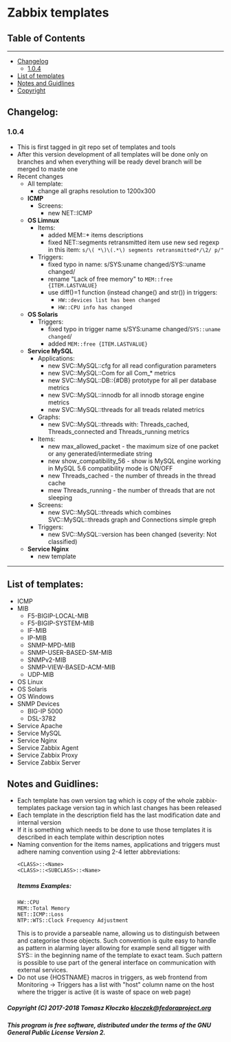 # Zabbix templates

## Table of Contents
***
- [Changelog](#changelog)
  * [1.0.4](#104)
- [List of templates](#list-of-templates)
- [Notes and Guidlines](#notes-and-guidlines)
- [Copyright](#copyright--c--2017-2018-tomasz-k-oczko--kloczek-fedoraprojectorg)

## Changelog:
### 1.0.4
- This is first tagged in git repo set of templates and tools
- After this version development of all templates will be done only on branches and when everything will be ready devel branch will be merged to maste one
- Recent changes
  - All template:
    - change all graphs resolution to 1200x300
  - **ICMP**
    - Screens: 
      - new NET::ICMP
  - **OS Limnux**
    - Items:
      - added MEM::* items descriptions
      - fixed NET::segments retransmitted item
        use new sed regexp in this item: ```s/\( *\)\(.*\) segments retransmitted*/\2/ p/"```
    - Triggers:
      - fixed typo in name: s/SYS:uname changed/SYS::uname changed/
      - rename "Lack of free memory" to ```MEM::free {ITEM.LASTVALUE}```
      - use diff()=1 function (instead change() and str()) in triggers:
        - ```HW::devices list has been changed```
        - ```HW::CPU info has changed```
  - **OS Solaris**
    - Triggers:
      - fixed typo in trigger name s/SYS:uname changed/```SYS::uname changed```/
      - added ```MEM::free {ITEM.LASTVALUE}```
  - **Service MySQL**
    - Applications:
      - new SVC::MySQL::cfg for all read configuration parameters
      - new SVC::MySQL::Com for all Com_* metrics
      - new SVC::MySQL::DB::{#DB} prototype for all per database metrics
      - new SVC::MySQL::innodb for all innodb storage engine metrics
      - new SVC::MySQL::threads for all treads related metrics
    - Graphs:
      - new SVC::MySQL::threads with: Threads_cached, Threads_connected and Threads_running metrics
    - Items:
      - new max_allowed_packet - the maximum size of one packet or any generated/intermediate string
      - new show_compatibility_56 - show is MySQL engine working in MySQL 5.6 compatibility mode is ON/OFF
      - new Threads_cached - the number of threads in the thread cache
      - mew Threads_running - the number of threads that are not sleeping
    - Screens:
      - new SVC::MySQL::threads which combines SVC::MySQL::threads graph and Connections simple greph
    - Triggers:
      - new SVC::MySQL::version has been changed (severity: Not classified)
  - **Service Nginx**
    - new template
***
## List of templates:
- ICMP
- MIB
  - F5-BIGIP-LOCAL-MIB
  - F5-BIGIP-SYSTEM-MIB
  - IF-MIB
  - IP-MIB
  - SNMP-MPD-MIB
  - SNMP-USER-BASED-SM-MIB
  - SNMPv2-MIB
  - SNMP-VIEW-BASED-ACM-MIB
  - UDP-MIB
- OS Linux
- OS Solaris
- OS Windows
- SNMP Devices
  - BIG-IP 5000
  - DSL-3782
- Service Apache
- Service MySQL
- Service Nginx
- Service Zabbix Agent
- Service Zabbix Proxy
- Service Zabbix Server

## Notes and Guidlines:
* Each template has own version tag which is copy of the whole zabbix-templates package version tag in which last changes has been released
* Each template in the description field has the last modification date and internal version
* If it is something which needs to be done to use those templates it is described in each template within description notes
* Naming convention for the items names, applications and triggers must adhere naming convention using 2-4 letter abbreviations:
  ```
  <CLASS>::<Name>
  <CLASS>::<SUBCLASS>::<Name>
  ```
  ##### Itemms Examples:
  ```
  HW::CPU
  MEM::Total Memory
  NET::ICMP::Loss
  NTP::WTS::Clock Frequency Adjustment
  ```
  This is to provide a parseable name, allowing us to distinguish between and categorise those objects.
  Such convention is quite easy to handle as pattern in alarming layer allowing for example send all tigger with SYS:: in the beginning name of the template to exact team.
  Such pattern is possible to use part of the general interface on communication with external services.
* Do not use {HOSTNAME} macros in triggers, as web frontend from Monitoring -> Triggers has a list with "host" column name on the host where the trigger is active (it is waste of space on web page)

##### Copyright (C) 2017-2018 Tomasz Kłoczko <kloczek@fedoraproject.org>

##### This program is free software, distributed under the terms of the GNU General Public License Version 2.
